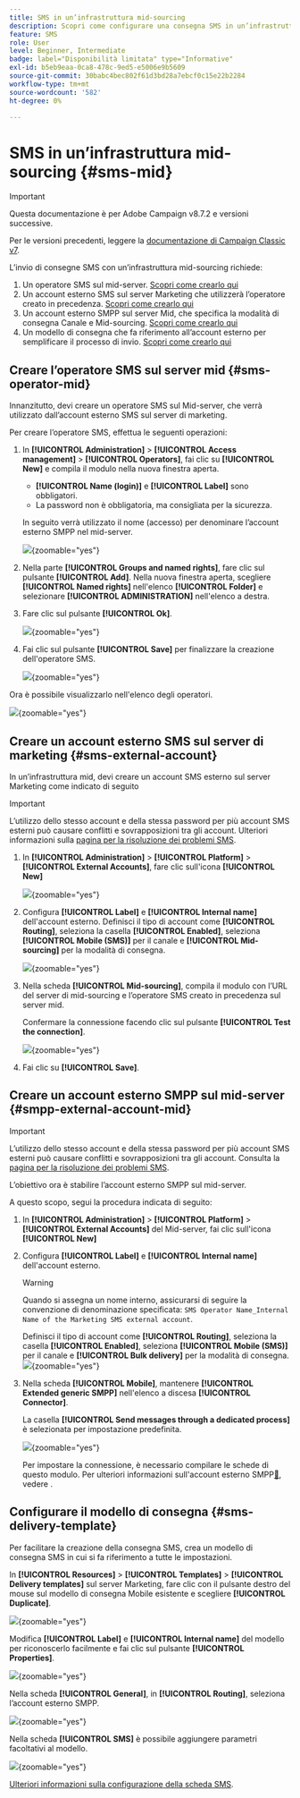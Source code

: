 ```yaml
---
title: SMS in un’infrastruttura mid-sourcing
description: Scopri come configurare una consegna SMS in un’infrastruttura mid-sourcing
feature: SMS
role: User
level: Beginner, Intermediate
badge: label="Disponibilità limitata" type="Informative"
exl-id: b5eb9eaa-0ca8-478c-9ed5-e5006e9b5609
source-git-commit: 30babc4bec802f61d3bd28a7ebcf0c15e22b2284
workflow-type: tm+mt
source-wordcount: '582'
ht-degree: 0%

---
```


# SMS in un’infrastruttura mid-sourcing {#sms-mid}

>[!IMPORTANT]
>
>Questa documentazione è per Adobe Campaign v8.7.2 e versioni successive.
>
>Per le versioni precedenti, leggere la [documentazione di Campaign Classic v7](https://experienceleague.adobe.com/en/docs/campaign-classic/using/sending-messages/sending-messages-on-mobiles/sms-set-up/sms-set-up).

L’invio di consegne SMS con un’infrastruttura mid-sourcing richiede:

1. Un operatore SMS sul mid-server. [Scopri come crearlo qui](#sms-operator-mid)
1. Un account esterno SMS sul server Marketing che utilizzerà l’operatore creato in precedenza. [Scopri come crearlo qui](#sms-external-account)
1. Un account esterno SMPP sul server Mid, che specifica la modalità di consegna Canale e Mid-sourcing. [Scopri come crearlo qui](#smpp-external-account-mid)
1. Un modello di consegna che fa riferimento all’account esterno per semplificare il processo di invio. [Scopri come crearlo qui](#sms-delivery-template)

## Creare l’operatore SMS sul server mid {#sms-operator-mid}

Innanzitutto, devi creare un operatore SMS sul Mid-server, che verrà utilizzato dall’account esterno SMS sul server di marketing.

Per creare l’operatore SMS, effettua le seguenti operazioni:

1. In **[!UICONTROL Administration]** > **[!UICONTROL Access management]** > **[!UICONTROL Operators]**, fai clic su **[!UICONTROL New]** e compila il modulo nella nuova finestra aperta.

   * **[!UICONTROL Name (login)]** e **[!UICONTROL Label]** sono obbligatori.
   * La password non è obbligatoria, ma consigliata per la sicurezza.

   In seguito verrà utilizzato il nome (accesso) per denominare l’account esterno SMPP nel mid-server.

   ![](assets/smsoperator_mid.png){zoomable="yes"}

1. Nella parte **[!UICONTROL Groups and named rights]**, fare clic sul pulsante **[!UICONTROL Add]**.
Nella nuova finestra aperta, scegliere **[!UICONTROL Named rights]** nell&#39;elenco **[!UICONTROL Folder]** e selezionare **[!UICONTROL ADMINISTRATION]** nell&#39;elenco a destra.

1. Fare clic sul pulsante **[!UICONTROL Ok]**.

   ![](assets/smsoperator_rights.png){zoomable="yes"}

1. Fai clic sul pulsante **[!UICONTROL Save]** per finalizzare la creazione dell&#39;operatore SMS.

   ![](assets/smsoperator_save.png){zoomable="yes"}

Ora è possibile visualizzarlo nell&#39;elenco degli operatori.

![](assets/smsoperator_list.png){zoomable="yes"}

## Creare un account esterno SMS sul server di marketing {#sms-external-account}

In un’infrastruttura mid, devi creare un account SMS esterno sul server Marketing come indicato di seguito

>[!IMPORTANT]
>
>L’utilizzo dello stesso account e della stessa password per più account SMS esterni può causare conflitti e sovrapposizioni tra gli account. Ulteriori informazioni sulla [pagina per la risoluzione dei problemi SMS](smpp-connection.md#sms-troubleshooting).

1. In **[!UICONTROL Administration]** > **[!UICONTROL Platform]** > **[!UICONTROL External Accounts]**, fare clic sull&#39;icona **[!UICONTROL New]**

   ![](assets/sms_extaccount.png){zoomable="yes"}

1. Configura **[!UICONTROL Label]** e **[!UICONTROL Internal name]** dell&#39;account esterno. Definisci il tipo di account come **[!UICONTROL Routing]**, seleziona la casella **[!UICONTROL Enabled]**, seleziona **[!UICONTROL Mobile (SMS)]** per il canale e **[!UICONTROL Mid-sourcing]** per la modalità di consegna.

   ![](assets/mid_smsextaccount.png){zoomable="yes"}

1. Nella scheda **[!UICONTROL Mid-sourcing]**, compila il modulo con l’URL del server di mid-sourcing e l’operatore SMS creato in precedenza sul server mid.

   Confermare la connessione facendo clic sul pulsante **[!UICONTROL Test the connection]**.

   ![](assets/midtab_smsextaccount.png){zoomable="yes"}

1. Fai clic su **[!UICONTROL Save]**.

## Creare un account esterno SMPP sul mid-server {#smpp-external-account-mid}

>[!IMPORTANT]
>
>L’utilizzo dello stesso account e della stessa password per più account SMS esterni può causare conflitti e sovrapposizioni tra gli account. Consulta la [pagina per la risoluzione dei problemi SMS](smpp-connection.md#sms-troubleshooting).

L’obiettivo ora è stabilire l’account esterno SMPP sul mid-server.

A questo scopo, segui la procedura indicata di seguito:

1. In **[!UICONTROL Administration]** > **[!UICONTROL Platform]** > **[!UICONTROL External Accounts]** del Mid-server, fai clic sull&#39;icona **[!UICONTROL New]**

1. Configura **[!UICONTROL Label]** e **[!UICONTROL Internal name]** dell&#39;account esterno.

   >[!WARNING]
   >
   >Quando si assegna un nome interno, assicurarsi di seguire la convenzione di denominazione specificata: `SMS Operator Name_Internal Name of the Marketing SMS external account`.
   >

   Definisci il tipo di account come **[!UICONTROL Routing]**, seleziona la casella **[!UICONTROL Enabled]**, seleziona **[!UICONTROL Mobile (SMS)]** per il canale e **[!UICONTROL Bulk delivery]** per la modalità di consegna.
   ![](assets/mid_extaccount.png){zoomable="yes"}

1. Nella scheda **[!UICONTROL Mobile]**, mantenere **[!UICONTROL Extended generic SMPP]** nell&#39;elenco a discesa **[!UICONTROL Connector]**.

   La casella **[!UICONTROL Send messages through a dedicated process]** è selezionata per impostazione predefinita.

   ![](assets/sms_extaccount_connector.png){zoomable="yes"}

   Per impostare la connessione, è necessario compilare le schede di questo modulo. Per ulteriori informazioni sull&#39;account esterno SMPP[&#128279;](smpp-external-account.md#smpp-connection-settings), vedere .

## Configurare il modello di consegna {#sms-delivery-template}

Per facilitare la creazione della consegna SMS, crea un modello di consegna SMS in cui si fa riferimento a tutte le impostazioni.

In **[!UICONTROL Resources]** > **[!UICONTROL Templates]** > **[!UICONTROL Delivery templates]** sul server Marketing, fare clic con il pulsante destro del mouse sul modello di consegna Mobile esistente e scegliere **[!UICONTROL Duplicate]**.

![](assets/sms_template_duplicate.png){zoomable="yes"}

Modifica **[!UICONTROL Label]** e **[!UICONTROL Internal name]** del modello per riconoscerlo facilmente e fai clic sul pulsante **[!UICONTROL Properties]**.

![](assets/sms_template_name.png){zoomable="yes"}

Nella scheda **[!UICONTROL General]**, in **[!UICONTROL Routing]**, seleziona l’account esterno SMPP.

![](assets/mid_template.png){zoomable="yes"}

Nella scheda **[!UICONTROL SMS]** è possibile aggiungere parametri facoltativi al modello.

![](assets/sms_template_properties.png){zoomable="yes"}

[Ulteriori informazioni sulla configurazione della scheda SMS](sms-delivery-settings.md).

